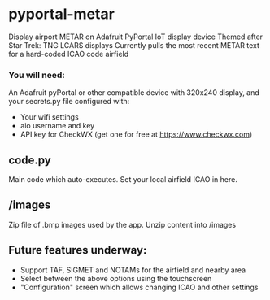 # pyportal-metar
Display airport METAR on Adafruit PyPortal IoT display device
Themed after Star Trek: TNG LCARS displays
Currently pulls the most recent METAR text for a hard-coded ICAO code airfield

### You will need:
An Adafruit pyPortal or other compatible device with 320x240 display,
and your secrets.py file configured with:
* Your wifi settings
* aio username and key
* API key for CheckWX (get one for free at https://www.checkwx.com)

## code.py
Main code which auto-executes.  Set your local airfield ICAO in here.

## /images
Zip file of .bmp images used by the app.  Unzip content into /images

## Future features underway:

* Support TAF, SIGMET and NOTAMs for the airfield and nearby area
* Select between the above options using the touchscreen
* "Configuration" screen which allows changing ICAO and other settings
